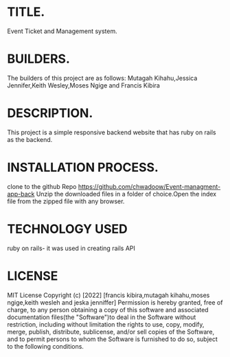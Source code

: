 # TITLE.
Event Ticket and Management system.

# BUILDERS.
The builders of this project are as follows: Mutagah Kihahu,Jessica Jennifer,Keith Wesley,Moses Ngige and Francis Kibira

# DESCRIPTION.

This project is a simple responsive backend website that has ruby on rails as the backend.

# INSTALLATION PROCESS.
clone to the github Repo https://github.com/chwadoow/Event-managment-app-back Unzip the downloaded files in a folder of choice.Open the index file from the zipped file with any browser.

# TECHNOLOGY USED
ruby on rails- it was used in creating rails API


# LICENSE
 MIT License Copyright (c) [2022] [francis kibira,mutagah kihahu,moses ngige,keith wesleh and jeska jenniffer] Permission is hereby granted, free of charge, to any person obtaining a copy of this software and associated documentation files(the "Software")to deal in the Software without restriction, including without limitation the rights to use, copy, modify, merge, publish, distribute, sublicense, and/or sell copies of the Software, and to permit persons to whom the Software is furnished to do so, subject to the following conditions.






